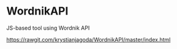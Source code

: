 # WordnikAPI
JS-based tool using Wordnik API

https://rawgit.com/krystianjagoda/WordnikAPI/master/index.html
